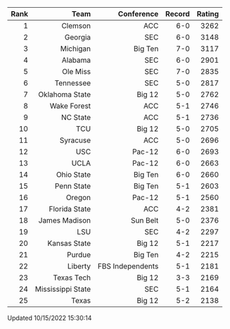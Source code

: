 | Rank  | Team                 | Conference           | Record   | Rating |
| ---:  | ---:                 | ---:                 | ---:     | ---:   |
| 1     | Clemson              | ACC                  | 6-0      | 3262   |
| 2     | Georgia              | SEC                  | 6-0      | 3148   |
| 3     | Michigan             | Big Ten              | 7-0      | 3117   |
| 4     | Alabama              | SEC                  | 6-0      | 2901   |
| 5     | Ole Miss             | SEC                  | 7-0      | 2835   |
| 6     | Tennessee            | SEC                  | 5-0      | 2817   |
| 7     | Oklahoma State       | Big 12               | 5-0      | 2762   |
| 8     | Wake Forest          | ACC                  | 5-1      | 2746   |
| 9     | NC State             | ACC                  | 5-1      | 2736   |
| 10    | TCU                  | Big 12               | 5-0      | 2705   |
| 11    | Syracuse             | ACC                  | 5-0      | 2696   |
| 12    | USC                  | Pac-12               | 6-0      | 2693   |
| 13    | UCLA                 | Pac-12               | 6-0      | 2663   |
| 14    | Ohio State           | Big Ten              | 6-0      | 2660   |
| 15    | Penn State           | Big Ten              | 5-1      | 2603   |
| 16    | Oregon               | Pac-12               | 5-1      | 2560   |
| 17    | Florida State        | ACC                  | 4-2      | 2381   |
| 18    | James Madison        | Sun Belt             | 5-0      | 2376   |
| 19    | LSU                  | SEC                  | 4-2      | 2297   |
| 20    | Kansas State         | Big 12               | 5-1      | 2217   |
| 21    | Purdue               | Big Ten              | 4-2      | 2215   |
| 22    | Liberty              | FBS Independents     | 5-1      | 2181   |
| 23    | Texas Tech           | Big 12               | 3-3      | 2169   |
| 24    | Mississippi State    | SEC                  | 5-1      | 2164   |
| 25    | Texas                | Big 12               | 5-2      | 2138   |

Updated 10/15/2022 15:30:14
